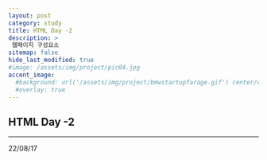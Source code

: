 ```yaml
---
layout: post
category: study
title: HTML Day -2
description: >
 웹페이지 구성요소
sitemap: false
hide_last_modified: true
#image: /assets/img/project/pic04.jpg
accent_image: 
  #background: url('/assets/img/project/bmwstartupfarage.gif') center/cover
  #overlay: true
---
```

## HTML Day -2

---
22/08/17 